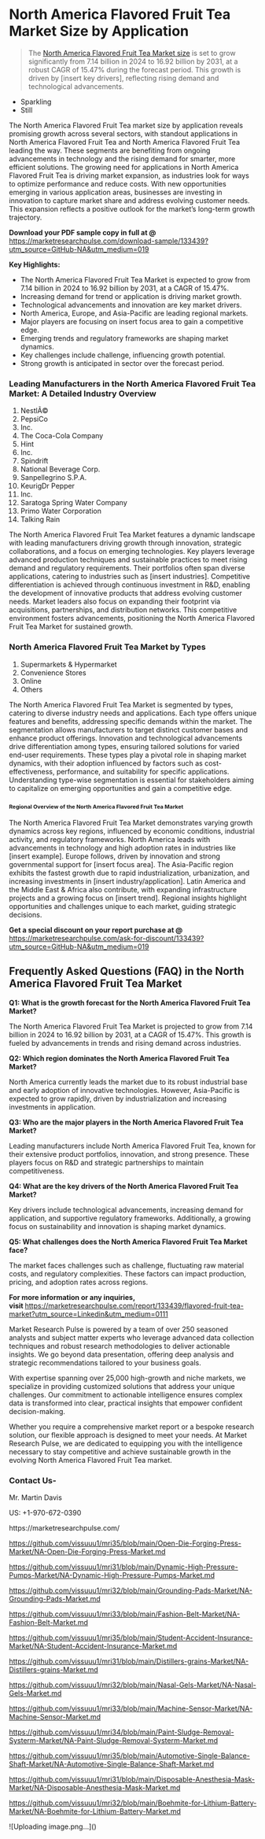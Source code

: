 <h1>North America Flavored Fruit Tea Market&nbsp;Size by Application</h1><blockquote><p>The <a href="https://marketresearchpulse.com/download-sample/133439?utm_source=GitHub-NA&amp;utm_medium=019">North America Flavored Fruit Tea Market size</a> is set to grow significantly from 7.14 billion in 2024 to 16.92 billion by 2031, at a robust CAGR of 15.47% during the forecast period. This growth is driven by [insert key drivers], reflecting rising demand and technological advancements.</p></blockquote><ul><li>Sparkling<li> Still</li></ul><p>The North America Flavored Fruit Tea market size by application reveals promising growth across several sectors, with standout applications in North America Flavored Fruit Tea and North America Flavored Fruit Tea leading the way. These segments are benefiting from ongoing advancements in technology and the rising demand for smarter, more efficient solutions. The growing need for applications in North America Flavored Fruit Tea is driving market expansion, as industries look for ways to optimize performance and reduce costs. With new opportunities emerging in various application areas, businesses are investing in innovation to capture market share and address evolving customer needs. This expansion reflects a positive outlook for the market’s long-term growth trajectory.</p><p><strong>Download your PDF sample copy in full at @ </strong><a href="https://marketresearchpulse.com/download-sample/133439?utm_source=GitHub-NA&amp;utm_medium=019">https://marketresearchpulse.com/download-sample/133439?utm_source=GitHub-NA&amp;utm_medium=019</a></p><p><strong>Key Highlights: </strong></p><ul><li>The North America Flavored Fruit Tea Market is expected to grow from 7.14 billion in 2024 to 16.92 billion by 2031, at a CAGR of 15.47%.</li><li>Increasing demand for trend or application is driving market growth.</li><li>Technological advancements and innovation are key market drivers.</li><li>North America, Europe, and Asia-Pacific are leading regional markets.</li><li>Major players are focusing on insert focus area to gain a competitive edge.</li><li>Emerging trends and regulatory frameworks are shaping market dynamics.</li><li>Key challenges include challenge, influencing growth potential.</li><li>Strong growth is anticipated in sector over the forecast period.</li></ul><h3>Leading Manufacturers in the North America Flavored Fruit Tea Market: A Detailed Industry Overview</h3><ol><li>NestlÃ©</li><li>PepsiCo</li><li>Inc.</li><li>The Coca-Cola Company</li><li>Hint</li><li>Inc.</li><li>Spindrift</li><li>National Beverage Corp.</li><li>Sanpellegrino S.P.A.</li><li>KeurigDr Pepper</li><li>Inc.</li><li>Saratoga Spring Water Company</li><li>Primo Water Corporation</li><li>Talking Rain</li></ol><div class="flex max-w-full flex-col flex-grow"><div class="min-h-8 text-message flex w-full flex-col items-end gap-2 whitespace-normal break-words [.text-message+&amp;]:mt-5" dir="auto" data-message-author-role="assistant" data-message-id="fd8432e4-4910-450d-b182-61b7bfb0a01f" data-message-model-slug="gpt-4o"><div class="flex w-full flex-col gap-1 empty:hidden first:pt-[3px]"><div class="markdown prose w-full break-words dark:prose-invert light"><p>The North America Flavored Fruit Tea Market features a dynamic landscape with leading manufacturers driving growth through innovation, strategic collaborations, and a focus on emerging technologies. Key players leverage advanced production techniques and sustainable practices to meet rising demand and regulatory requirements. Their portfolios often span diverse applications, catering to industries such as [insert industries]. Competitive differentiation is achieved through continuous investment in R&amp;D, enabling the development of innovative products that address evolving customer needs. Market leaders also focus on expanding their footprint via acquisitions, partnerships, and distribution networks. This competitive environment fosters advancements, positioning the North America Flavored Fruit Tea Market for sustained growth.</p></div></div></div></div><h3>North America Flavored Fruit Tea Market by Types</h3><ol><li>Supermarkets & Hypermarket<li> Convenience Stores<li> Online<li> Others</li></ol><div class="flex max-w-full flex-col flex-grow"><div class="min-h-8 text-message flex w-full flex-col items-end gap-2 whitespace-normal break-words [.text-message+&amp;]:mt-5" dir="auto" data-message-author-role="assistant" data-message-id="084470be-0bb7-4664-bddf-5156b4f41249" data-message-model-slug="gpt-4o-mini"><div class="flex w-full flex-col gap-1 empty:hidden first:pt-[3px]"><div class="markdown prose w-full break-words dark:prose-invert light"><p>The North America Flavored Fruit Tea Market is segmented by types, catering to diverse industry needs and applications. Each type offers unique features and benefits, addressing specific demands within the market. The segmentation allows manufacturers to target distinct customer bases and enhance product offerings. Innovation and technological advancements drive differentiation among types, ensuring tailored solutions for varied end-user requirements. These types play a pivotal role in shaping market dynamics, with their adoption influenced by factors such as cost-effectiveness, performance, and suitability for specific applications. Understanding type-wise segmentation is essential for stakeholders aiming to capitalize on emerging opportunities and gain a competitive edge.</p></div></div></div></div><h3><span style="font-size: 11px;">Regional Overview of the North America Flavored Fruit Tea Market</span></h3><div class="flex max-w-full flex-col flex-grow"><div class="min-h-8 text-message flex w-full flex-col items-end gap-2 whitespace-normal break-words [.text-message+&amp;]:mt-5" dir="auto" data-message-author-role="assistant" data-message-id="e9038762-ce64-4e30-91c9-9bd413514231" data-message-model-slug="gpt-4o-mini"><div class="flex w-full flex-col gap-1 empty:hidden first:pt-[3px]"><div class="markdown prose w-full break-words dark:prose-invert light"><p>The North America Flavored Fruit Tea Market demonstrates varying growth dynamics across key regions, influenced by economic conditions, industrial activity, and regulatory frameworks. North America leads with advancements in technology and high adoption rates in industries like [insert example]. Europe follows, driven by innovation and strong governmental support for [insert focus area]. The Asia-Pacific region exhibits the fastest growth due to rapid industrialization, urbanization, and increasing investments in [insert industry/application]. Latin America and the Middle East &amp; Africa also contribute, with expanding infrastructure projects and a growing focus on [insert trend]. Regional insights highlight opportunities and challenges unique to each market, guiding strategic decisions.</p></div></div></div></div><p><strong>Get a special discount on your report purchase at @ </strong><a href="https://marketresearchpulse.com/ask-for-discount/133439?utm_source=GitHub-NA&amp;utm_medium=019">https://marketresearchpulse.com/ask-for-discount/133439?utm_source=GitHub-NA&amp;utm_medium=019</a></p><h2>Frequently Asked Questions (FAQ) in the North America Flavored Fruit Tea Market</h2><p><strong>Q1: What is the growth forecast for the North America Flavored Fruit Tea Market?</strong></p><p>The North America Flavored Fruit Tea Market is projected to grow from 7.14 billion in 2024 to 16.92 billion by 2031, at a CAGR of 15.47%. This growth is fueled by advancements in trends and rising demand across industries.</p><p><strong>Q2: Which region dominates the North America Flavored Fruit Tea Market?</strong></p><p>North America currently leads the market due to its robust industrial base and early adoption of innovative technologies. However, Asia-Pacific is expected to grow rapidly, driven by industrialization and increasing investments in application.</p><p><strong>Q3: Who are the major players in the North America Flavored Fruit Tea Market?</strong></p><p>Leading manufacturers include North America Flavored Fruit Tea, known for their extensive product portfolios, innovation, and strong presence. These players focus on R&amp;D and strategic partnerships to maintain competitiveness.</p><p><strong>Q4: What are the key drivers of the North America Flavored Fruit Tea Market?</strong></p><p>Key drivers include technological advancements, increasing demand for application, and supportive regulatory frameworks. Additionally, a growing focus on sustainability and innovation is shaping market dynamics.</p><p><strong>Q5: What challenges does the North America Flavored Fruit Tea Market face?</strong></p><p>The market faces challenges such as challenge, fluctuating raw material costs, and regulatory complexities. These factors can impact production, pricing, and adoption rates across regions.</p><p><strong>For more information or any inquiries, visit&nbsp;</strong><a href="https://marketresearchpulse.com/report/133439/flavored-fruit-tea-market?utm_source=Linkedin&utm_medium=0111">https://marketresearchpulse.com/report/133439/flavored-fruit-tea-market?utm_source=Linkedin&utm_medium=0111</a></p><p>Market Research Pulse is powered by a team of over 250 seasoned analysts and subject matter experts who leverage advanced data collection techniques and robust research methodologies to deliver actionable insights. We go beyond data presentation, offering deep analysis and strategic recommendations tailored to your business goals.</p><p>With expertise spanning over 25,000 high-growth and niche markets, we specialize in providing customized solutions that address your unique challenges. Our commitment to actionable intelligence ensures complex data is transformed into clear, practical insights that empower confident decision-making.</p><p>Whether you require a comprehensive market report or a bespoke research solution, our flexible approach is designed to meet your needs. At Market Research Pulse, we are dedicated to equipping you with the intelligence necessary to stay competitive and achieve sustainable growth in the evolving North America Flavored Fruit Tea market.</p><h3><strong>Contact Us-</strong></h3><p>Mr. Martin Davis</p><p>US: +1-970-672-0390</p><p>https://marketresearchpulse.com/</p><p><a href="https://github.com/vissuuu1/mri35/blob/main/Open-Die-Forging-Press-Market/NA-Open-Die-Forging-Press-Market.md">https://github.com/vissuuu1/mri35/blob/main/Open-Die-Forging-Press-Market/NA-Open-Die-Forging-Press-Market.md</a></p><p><a href="https://github.com/vissuuu1/mri31/blob/main/Dynamic-High-Pressure-Pumps-Market/NA-Dynamic-High-Pressure-Pumps-Market.md">https://github.com/vissuuu1/mri31/blob/main/Dynamic-High-Pressure-Pumps-Market/NA-Dynamic-High-Pressure-Pumps-Market.md</a></p><p><a href="https://github.com/vissuuu1/mri32/blob/main/Grounding-Pads-Market/NA-Grounding-Pads-Market.md">https://github.com/vissuuu1/mri32/blob/main/Grounding-Pads-Market/NA-Grounding-Pads-Market.md</a></p><p><a href="https://github.com/vissuuu1/mri33/blob/main/Fashion-Belt-Market/NA-Fashion-Belt-Market.md">https://github.com/vissuuu1/mri33/blob/main/Fashion-Belt-Market/NA-Fashion-Belt-Market.md</a></p><p><a href="https://github.com/vissuuu1/mri35/blob/main/Student-Accident-Insurance-Market/NA-Student-Accident-Insurance-Market.md">https://github.com/vissuuu1/mri35/blob/main/Student-Accident-Insurance-Market/NA-Student-Accident-Insurance-Market.md</a></p><p><a href="https://github.com/vissuuu1/mri31/blob/main/Distillers-grains-Market/NA-Distillers-grains-Market.md">https://github.com/vissuuu1/mri31/blob/main/Distillers-grains-Market/NA-Distillers-grains-Market.md</a></p><p><a href="https://github.com/vissuuu1/mri32/blob/main/Nasal-Gels-Market/NA-Nasal-Gels-Market.md">https://github.com/vissuuu1/mri32/blob/main/Nasal-Gels-Market/NA-Nasal-Gels-Market.md</a></p><p><a href="https://github.com/vissuuu1/mri33/blob/main/Machine-Sensor-Market/NA-Machine-Sensor-Market.md">https://github.com/vissuuu1/mri33/blob/main/Machine-Sensor-Market/NA-Machine-Sensor-Market.md</a></p><p><a href="https://github.com/vissuuu1/mri34/blob/main/Paint-Sludge-Removal-Systerm-Market/NA-Paint-Sludge-Removal-Systerm-Market.md">https://github.com/vissuuu1/mri34/blob/main/Paint-Sludge-Removal-Systerm-Market/NA-Paint-Sludge-Removal-Systerm-Market.md</a></p><p><a href="https://github.com/vissuuu1/mri35/blob/main/Automotive-Single-Balance-Shaft-Market/NA-Automotive-Single-Balance-Shaft-Market.md">https://github.com/vissuuu1/mri35/blob/main/Automotive-Single-Balance-Shaft-Market/NA-Automotive-Single-Balance-Shaft-Market.md</a></p><p><a href="https://github.com/vissuuu1/mri31/blob/main/Disposable-Anesthesia-Mask-Market/NA-Disposable-Anesthesia-Mask-Market.md">https://github.com/vissuuu1/mri31/blob/main/Disposable-Anesthesia-Mask-Market/NA-Disposable-Anesthesia-Mask-Market.md</a></p><p><a href="https://github.com/vissuuu1/mri32/blob/main/Boehmite-for-Lithium-Battery-Market/NA-Boehmite-for-Lithium-Battery-Market.md">https://github.com/vissuuu1/mri32/blob/main/Boehmite-for-Lithium-Battery-Market/NA-Boehmite-for-Lithium-Battery-Market.md</a></p>
![Uploading image.png…]()
